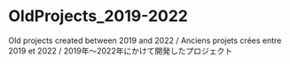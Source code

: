 # OldProjects_2019-2022

Old projects created between 2019 and 2022 / Anciens projets crées entre 2019 et 2022 / 2019年～2022年にかけて開発したプロジェクト